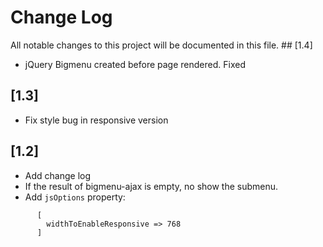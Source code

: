 # Change Log
All notable changes to this project will be documented in this file.
## [1.4]
- jQuery Bigmenu created before page rendered. Fixed
## [1.3]
- Fix style bug in responsive version
## [1.2]
- Add change log
- If the result of bigmenu-ajax is empty, no show the submenu.
- Add ```jsOptions``` property: 
```
      [
        widthToEnableResponsive => 768
      ]
```

